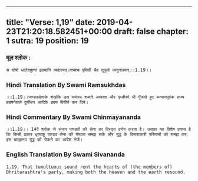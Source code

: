 
---
title: "Verse: 1,19"
date: 2019-04-23T21:20:18.582451+00:00
draft: false
chapter: 1
sutra: 19
position: 19
---
### मूल श्लोक :
```
स घोषो धार्तराष्ट्राणां हृदयानि व्यदारयत्।नभश्च पृथिवीं चैव तुमुलो व्यनुनादयन्।।1.19।।

```

### Hindi Translation By Swami Ramsukhdas
```
।।1.19।।पाण्डवसेनाके शंखोंके उस भयंकर शब्दने आकाश और पृथ्वीको भी गुँजाते हुए अन्यायपूर्वक राज्य हड़पनेवाले दुर्योधन आदिके हृदय विदीर्ण कर दिये।

```

### Hindi Commentary By Swami Chinmayananda
```
।।1.19।। 14वें श्लोक से संजय पाण्डवों की सेना का विस्तृत वर्णन करता है। उसका यह विशेष प्रयास है कि किसी प्रकार धृतराष्ट्र पाण्डव सेना की श्रेष्ठता समझ सकें और युद्ध के विनाशकारी परिणामों को समझ कर इस भ्रातृहन्ता युद्ध को रोकने का आदेश भेजें।

```

### English Translation By Swami  Sivananda
```
1.19. That tumultuous sound rent the hearts of (the members of)
Dhritarashtra's party, making both the heaven and the earth resound.

```

